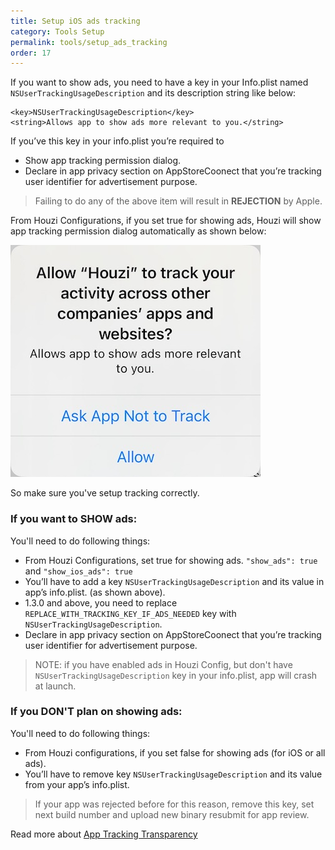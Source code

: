 ```yaml
---
title: Setup iOS ads tracking
category: Tools Setup
permalink: tools/setup_ads_tracking
order: 17
---
```


If you want to show ads, you need to have a key in your Info.plist named `NSUserTrackingUsageDescription` and its description string like below:

```
<key>NSUserTrackingUsageDescription</key>
<string>Allows app to show ads more relevant to you.</string>
```

If you’ve this key in your info.plist you’re required to

- Show app tracking permission dialog.
- Declare in app privacy section on AppStoreCoonect that you’re tracking user identifier for advertisement purpose.

> Failing to do any of the above item will result in **REJECTION** by Apple.

From Houzi Configurations, if you set true for showing ads, Houzi will show app tracking permission dialog automatically as shown below:

![tracking_dialog](../../images/tracking_dialog.jpg)

So make sure you've setup tracking correctly.

### If you want to SHOW ads:
You'll need to do following things:
- From Houzi Configurations, set true for showing ads. `"show_ads": true` and `"show_ios_ads": true`
- You’ll have to add a key `NSUserTrackingUsageDescription` and its value in app’s info.plist. (as shown above).
- 1.3.0 and above, you need to replace `REPLACE_WITH_TRACKING_KEY_IF_ADS_NEEDED` key with `NSUserTrackingUsageDescription`.
- Declare in app privacy section on AppStoreCoonect that you’re tracking user identifier for advertisement purpose.

> NOTE: if you have enabled ads in Houzi Config, but don't have `NSUserTrackingUsageDescription` key in your info.plist, app will crash at launch.

### If you DON'T plan on showing ads:
You'll need to do following things:
- From Houzi configurations, if you set false for showing ads (for iOS or all ads).
- You’ll have to remove key `NSUserTrackingUsageDescription` and its value from your app’s info.plist.

> If your app was rejected before for this reason, remove this key, set next build number and upload new binary resubmit for app review.

Read more about [App Tracking Transparency](https://developer.apple.com/documentation/apptrackingtransparency)

